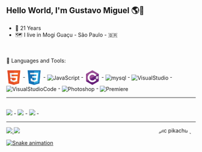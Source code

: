 ## Hello World, I'm Gustavo Miguel 🌎👋

- 🎂 21 Years
- 🗺️ I live in Mogi Guaçu - São Paulo - 🇧🇷

##
 <div style="display: inline_block"><br>
 🚀 Languages and Tools: <br> <br>
  <img align="center" alt="HTML" height="40" width="40" src="https://raw.githubusercontent.com/devicons/devicon/master/icons/html5/html5-original.svg"> -
  <img align="center" alt="CSS" height="40" width="40" src="https://raw.githubusercontent.com/devicons/devicon/master/icons/css3/css3-original.svg"> -
 <img align="center" alt="JavaScript" height="40" width="40" src="https://cdn.discordapp.com/attachments/879870124813856819/901961530839531580/javascript-map-javascript-javascript-icon-with-png-892806.png"> -
  <img align="center" alt="Csharp" height="40" width="40" src="https://raw.githubusercontent.com/devicons/devicon/master/icons/csharp/csharp-original.svg"> - 
 <img align="center" alt="mysql" height="40" width="40" src="https://cdn.discordapp.com/attachments/879870124813856819/919721912307957790/MySQL-logo.png"> -
  <img align="center" alt="VisualStudio" height="40" width="40" src="https://cdn.discordapp.com/attachments/879870124813856819/901731917131575346/1200px-Visual_Studio_Code_1.18_icon.svg.png"> -
 <img align="center" alt="VisualStudioCode" height="40" width="40" src="https://cdn.discordapp.com/attachments/879870124813856819/901731942247071824/Visual_Studio_Icon_2019.svg.png"> -
  <img align="center" alt="Photoshop" height="40" width="40" src="https://cdn.discordapp.com/attachments/879870124813856819/901714364699140147/adobe-photoshop_1.png"> -
  <img align="center" alt="Premiere" height="40" width="40" src="https://cdn.discordapp.com/attachments/879870124813856819/901714689816408134/pre-estreia.png">


 
 <hr>
  <br>
  <div>
  <a href="https://www.instagram.com/_guuz/" target="_blank"><img src="https://img.shields.io/badge/-Instagram-%23E4405F?style=for-the-badge&logo=instagram&logoColor=white" target="_blank"></a> -
  <a href = "mailto:gustavomiguel012@gmail.com"><img src="https://img.shields.io/badge/-Gmail-%23333?style=for-the-badge&logo=gmail&logoColor=white" target="_blank"></a> -
  <a href="https://www.linkedin.com/in/gustavo-miguel-46456a1b2/" target="_blank"><img src="https://img.shields.io/badge/-LinkedIn-%230077B5?style=for-the-badge&logo=linkedin&logoColor=white _blank" target="_blank"></a> -   
     
</div>
 
 <hr>
 
 
</div>
  <a href="https://github.com/gustavofmiguel">
  <img height="165em"  src="https://github-readme-stats.vercel.app/api?username=gustavofmiguel&show_icons=true&theme=dark&include_all_commits=true&count_private=true"/>
  <img height="165em"  src="https://github-readme-stats.vercel.app/api/top-langs/?username=gustavofmiguel&layout=compact&langs_count=7&theme=dark"/>
   <img align="right" alt="pic pikachu gif" height="150" style="border-radius:50px;" src="https://cdn.discordapp.com/attachments/879870124813856819/901702789078593546/579af2d8df43ca612e38b09a103bcde82b7d92aa_hq.gif">
   
</div>
   
 
 ![Snake animation](https://github.com/gustavofmiguel/gustavofmiguel/blob/output/github-contribution-grid-snake.svg)
 

    
